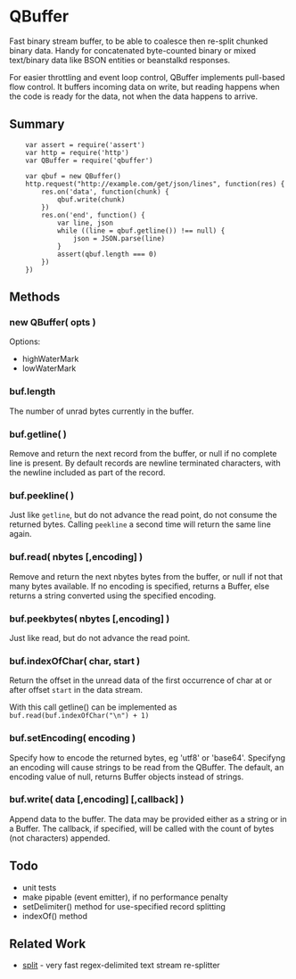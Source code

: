 QBuffer
=======

Fast binary stream buffer, to be able to coalesce then re-split chunked binary data.
Handy for concatenated byte-counted binary or mixed text/binary data like BSON entities
or beanstalkd responses.

For easier throttling and event loop control, QBuffer implements pull-based flow
control.  It buffers incoming data on write, but reading happens when
the code is ready for the data, not when the data happens to arrive.


Summary
-------

        var assert = require('assert')
        var http = require('http')
        var QBuffer = require('qbuffer')

        var qbuf = new QBuffer()
        http.request("http://example.com/get/json/lines", function(res) {
            res.on('data', function(chunk) {
                qbuf.write(chunk)
            })
            res.on('end', function() {
                var line, json
                while ((line = qbuf.getline()) !== null) {
                    json = JSON.parse(line)
                }
                assert(qbuf.length === 0)
            })
        })


Methods
-------

### new QBuffer( opts )

Options:
- highWaterMark
- lowWaterMark

### buf.length

The number of unrad bytes currently in the buffer.

### buf.getline( )

Remove and return the next record from the buffer, or null if no complete line
is present.  By default records are newline terminated characters, with the
newline included as part of the record.

### buf.peekline( )

Just like `getline`, but do not advance the read point, do not consume the
returned bytes.  Calling `peekline` a second time will return the same line
again.

### buf.read( nbytes [,encoding] )

Remove and return the next nbytes bytes from the buffer, or null if not that
many bytes available.  If no encoding is specified, returns a Buffer, else
returns a string converted using the specified encoding.

### buf.peekbytes( nbytes [,encoding] )

Just like read, but do not advance the read point.

### buf.indexOfChar( char, start )

Return the offset in the unread data of the first occurrence of char at
or after offset `start` in the data stream.

With this call getline() can be implemented as `buf.read(buf.indexOfChar("\n") + 1)`

### buf.setEncoding( encoding )

Specify how to encode the returned bytes, eg 'utf8' or 'base64'.  Specifyng an
encoding will cause strings to be read from the QBuffer.  The default, an
encoding value of null, returns Buffer objects instead of strings.

### buf.write( data [,encoding] [,callback] )

Append data to the buffer.  The data may be provided either as a string or in a
Buffer.  The callback, if specified, will be called with the count of bytes
(not characters) appended.


Todo
----

- unit tests
- make pipable (event emitter), if no performance penalty
- setDelimiter() method for use-specified record splitting
- indexOf() method


Related Work
------------

- [split](http://npmjs.com/package/split) - very fast regex-delimited text stream re-splitter
